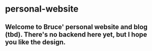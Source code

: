 # personal-website

## Welcome to Bruce' personal website and blog (tbd). There's no backend here yet, but I hope you like the design.
